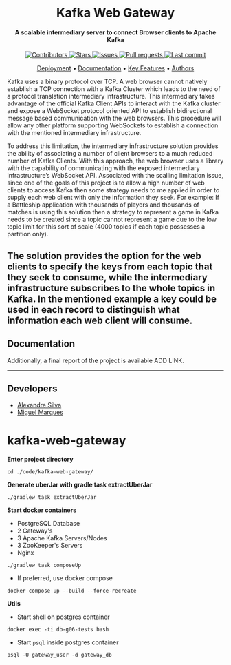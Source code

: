 <h1 align="center">
  <br>
  Kafka Web Gateway
  <br>
</h1>

<h4 align="center">A scalable intermediary server to connect Browser clients to Apache Kafka</h4>

<p align="center">
  <a href="../../graphs/contributors">
    <img src="https://img.shields.io/github/contributors/i-on-project/kafka-web-gateway" alt="Contributors"/>
  </a>
  <a href="../../stargazers">
     <img src="https://img.shields.io/github/stars/i-on-project/kafka-web-gateway" alt="Stars"/>
  </a>
  <a href="../../issues">
     <img src="https://img.shields.io/github/issues/i-on-project/kafka-web-gateway" alt="Issues"/>
  </a>
  <a href="../../pulls">
     <img src="https://img.shields.io/github/issues-pr/i-on-project/kafka-web-gateway" alt="Pull requests"/>
  </a>
  <a href="../../commits/master">
     <img src="https://img.shields.io/github/last-commit/i-on-project/kafka-web-gateway" alt="Last commit"/>
  </a>
</p>

<p align="center">
  <a href="#deployment">Deployment</a> •
  <a href="#documentation">Documentation</a> •
  <a href="#key-features">Key Features</a> •
  <a href="#authors">Authors</a>
</p>

Kafka uses a binary protocol over TCP. A web browser cannot natively establish a TCP connection with a Kafka Cluster which leads to the need of a protocol translation intermediary infrastructure. This intermediary takes advantage of the official Kafka Client APIs to interact with the Kafka cluster and expose a WebSocket protocol oriented API to establish bidirectional message based communication with the web browsers. This procedure will allow any other platform supporting WebSockets to establish a connection with the mentioned intermediary infrastructure.

To address this limitation, the intermediary infrastructure solution provides the ability of associating a number of client browsers to a much reduced number of Kafka Clients.
With this approach, the web browser uses a library with the capability of communicating with the exposed intermediary infrastructure’s WebSocket API. 
Associated with the scalling limitation issue, since one of the goals of this project is to allow a high number of web clients to access Kafka then some strategy needs to me applied in order to supply each web client with only the information they seek.
For example: If a Battleship application with thousands of players and thousands of
matches is using this solution then a strategy to represent a game in Kafka needs to be
created since a topic cannot represent a game due to the low topic limit for this sort of scale (4000 topics if each topic possesses a partition only).

The solution provides the option for the web clients to specify
the keys from each topic that they seek to consume, while the intermediary infrastructure
subscribes to the whole topics in Kafka. In the mentioned example a key could be used in
each record to distinguish what information each web client will consume.
---

## Documentation


Additionally, a final report of the project is
available ADD LINK.

---

## Developers

* [Alexandre Silva](https://github.com/Cors00)
* [Miguel Marques](https://github.com/mjbmarques)

# kafka-web-gateway

**Enter project directory**

```
cd ./code/kafka-web-gateway/
```

**Generate uberJar with gradle task extractUberJar**

```
./gradlew task extractUberJar
```

**Start docker containers**

* PostgreSQL Database
* 2 Gateway's
* 3 Apache Kafka Servers/Nodes
* 3 ZooKeeper's Servers
* Nginx

```
./gradlew task composeUp
```

* If preferred, use docker compose

```
docker compose up --build --force-recreate
```

**Utils**

* Start shell on postgres container

```
docker exec -ti db-g06-tests bash
```

* Start `psql` inside postgres container

```
psql -U gateway_user -d gateway_db
